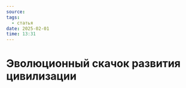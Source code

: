 ```yaml
---
source: 
tags:
  - статья
date: 2025-02-01
time: 13:31
---
```


# Эволюционный скачок развития цивилизации

